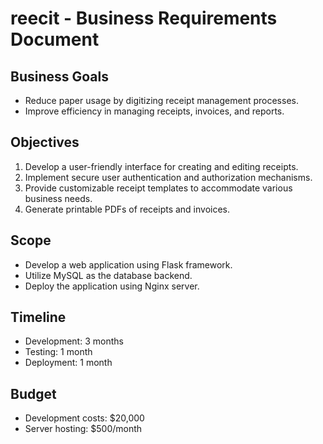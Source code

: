 # reecit - Business Requirements Document

## Business Goals
- Reduce paper usage by digitizing receipt management processes.
- Improve efficiency in managing receipts, invoices, and reports.

## Objectives
1. Develop a user-friendly interface for creating and editing receipts.
2. Implement secure user authentication and authorization mechanisms.
3. Provide customizable receipt templates to accommodate various business needs.
4. Generate printable PDFs of receipts and invoices.

## Scope
- Develop a web application using Flask framework.
- Utilize MySQL as the database backend.
- Deploy the application using Nginx server.

## Timeline
- Development: 3 months
- Testing: 1 month
- Deployment: 1 month

## Budget
- Development costs: $20,000
- Server hosting: $500/month
